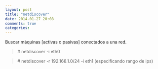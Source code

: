 ```yaml
---
layout: post
title: "netdiscover"
date: 2014-01-27 20:08
comments: true
categories: 
---
```

Buscar máquinas [activas o pasivas] conectados  a una red.

>\# netdiscover -i eth0

>\# netdiscover -r 192.168.1.0/24 -i eth1 (especificando rango de ips)

